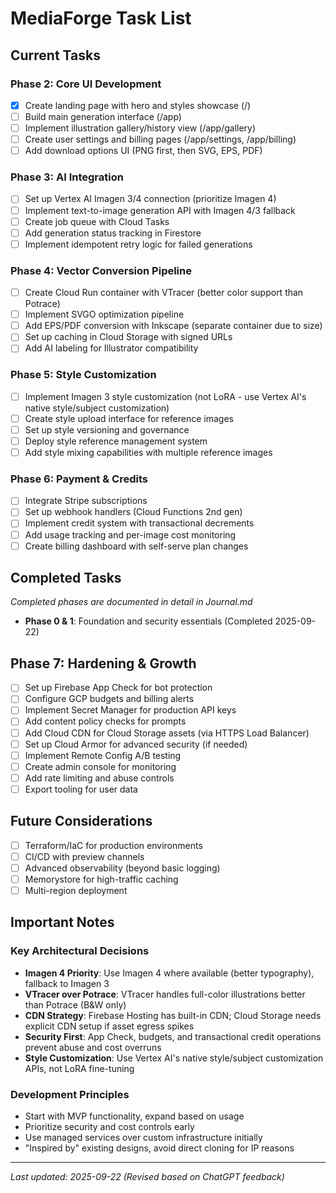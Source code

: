 # MediaForge Task List

## Current Tasks

### Phase 2: Core UI Development
- [x] Create landing page with hero and styles showcase (/)
- [ ] Build main generation interface (/app)
- [ ] Implement illustration gallery/history view (/app/gallery)
- [ ] Create user settings and billing pages (/app/settings, /app/billing)
- [ ] Add download options UI (PNG first, then SVG, EPS, PDF)

### Phase 3: AI Integration
- [ ] Set up Vertex AI Imagen 3/4 connection (prioritize Imagen 4)
- [ ] Implement text-to-image generation API with Imagen 4/3 fallback
- [ ] Create job queue with Cloud Tasks
- [ ] Add generation status tracking in Firestore
- [ ] Implement idempotent retry logic for failed generations

### Phase 4: Vector Conversion Pipeline
- [ ] Create Cloud Run container with VTracer (better color support than Potrace)
- [ ] Implement SVGO optimization pipeline
- [ ] Add EPS/PDF conversion with Inkscape (separate container due to size)
- [ ] Set up caching in Cloud Storage with signed URLs
- [ ] Add AI labeling for Illustrator compatibility

### Phase 5: Style Customization
- [ ] Implement Imagen 3 style customization (not LoRA - use Vertex AI's native style/subject customization)
- [ ] Create style upload interface for reference images
- [ ] Set up style versioning and governance
- [ ] Deploy style reference management system
- [ ] Add style mixing capabilities with multiple reference images

### Phase 6: Payment & Credits
- [ ] Integrate Stripe subscriptions
- [ ] Set up webhook handlers (Cloud Functions 2nd gen)
- [ ] Implement credit system with transactional decrements
- [ ] Add usage tracking and per-image cost monitoring
- [ ] Create billing dashboard with self-serve plan changes

## Completed Tasks

*Completed phases are documented in detail in Journal.md*

- **Phase 0 & 1**: Foundation and security essentials (Completed 2025-09-22)

## Phase 7: Hardening & Growth
- [ ] Set up Firebase App Check for bot protection
- [ ] Configure GCP budgets and billing alerts
- [ ] Implement Secret Manager for production API keys
- [ ] Add content policy checks for prompts
- [ ] Add Cloud CDN for Cloud Storage assets (via HTTPS Load Balancer)
- [ ] Set up Cloud Armor for advanced security (if needed)
- [ ] Implement Remote Config A/B testing
- [ ] Create admin console for monitoring
- [ ] Add rate limiting and abuse controls
- [ ] Export tooling for user data

## Future Considerations
- [ ] Terraform/IaC for production environments
- [ ] CI/CD with preview channels
- [ ] Advanced observability (beyond basic logging)
- [ ] Memorystore for high-traffic caching
- [ ] Multi-region deployment

## Important Notes

### Key Architectural Decisions
- **Imagen 4 Priority**: Use Imagen 4 where available (better typography), fallback to Imagen 3
- **VTracer over Potrace**: VTracer handles full-color illustrations better than Potrace (B&W only)
- **CDN Strategy**: Firebase Hosting has built-in CDN; Cloud Storage needs explicit CDN setup if asset egress spikes
- **Security First**: App Check, budgets, and transactional credit operations prevent abuse and cost overruns
- **Style Customization**: Use Vertex AI's native style/subject customization APIs, not LoRA fine-tuning

### Development Principles
- Start with MVP functionality, expand based on usage
- Prioritize security and cost controls early
- Use managed services over custom infrastructure initially
- "Inspired by" existing designs, avoid direct cloning for IP reasons

---

*Last updated: 2025-09-22 (Revised based on ChatGPT feedback)*